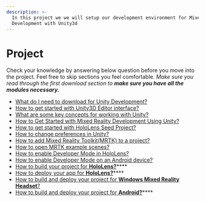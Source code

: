 ```yaml
---
description: >-
  In this project we we will setup our development environment for Mixed Reality
  Development with Unity3d
---
```


# Project

Check your knowledge by answering below question before you move into the project. Feel free to skip sections you feel comfortable. _Make sure you read through the first download section to **make sure you have all the modules necessary.**_

* [What do I need to download for Unity Development?](what-do-i-need-to-download-for-unity-development.md)
* [How to get started with Unity3D Editor interface?](how-to-get-started-with-unity3d-editor-interface.md)
* [What are some key concepts for working with Unity?](what-are-some-key-concepts-for-working-with-unity.md)
* [How to Get Started with Mixed Reality Development Using Unity?](how-to-get-started-with-mixed-reality-development-using-unity.md)
* [How to get started with HoloLens Seed Project?](how-to-get-started-with-unity3d-editor-interface.md)
* [How to change preferences in Unity?](how-to-change-preferences-in-unity.md)
* [How to add Mixed Reality Toolkit\(MRTK\) to a project?](how-to-add-mixed-reality-toolkit-mrtk-to-a-project.md)
* [How to open MRTK example scenes?](how-to-open-mrtk-example-scenes.md)
* [How to enable Developer Mode in HoloLens?](how-to-enable-developer-mode-in-hololens-2.md)
* [How to enable Developer Mode on an Android device?](how-to-enable-developer-mode-on-an-android-device.md)
* [How to build your project for **HoloLens?**](how-to-build-your-project-for-hololens.md)\*\*\*\*
* [How to deploy your app for **HoloLens?**](how-to-deploy-your-app-to-a-hololens.md)\*\*\*\*
* [How to build and deploy your project for **Windows Mixed Reality Headset**?](how-to-build-your-project-for-windows-mixed-reality-headset.md)
* [How to build and deploy your project for **Android?**](how-to-build-your-project-for-windows-mixed-reality-headset.md)\*\*\*\*

